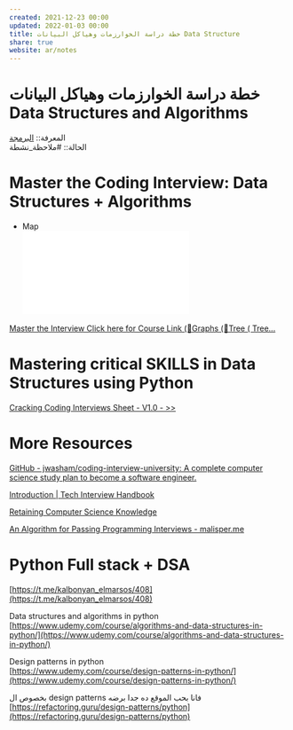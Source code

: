 ```yaml
---  
created: 2021-12-23 00:00  
updated: 2022-01-03 00:00  
title: خطة دراسة الخوارزمات وهياكل البيانات Data Structure  
share: true  
website: ar/notes  
---  
```

  
# خطة دراسة الخوارزمات وهياكل البيانات Data Structures and Algorithms  
  
المعرفة:: [البرمجة](%D8%A7%D9%84%D8%A8%D8%B1%D9%85%D8%AC%D8%A9)  
الحالة:: #ملاحظة_نشطة  
  
# **Master the Coding Interview: Data Structures + Algorithms**  
  
- Map  
  ![](Master_the_Interview.pdf)  
  
[Master the Interview Click here for Course Link (🎁Graphs (🎁Tree ( Tree...](https://coggle.it/diagram/W5E5tqYlrXvFJPsq/t/master-the-interview-click-here-for-course-link/c25f98c73a03f5b1107cd0e2f4bce29c9d78e31655e55cb0b785d56f0036c9d1)  
  
[](https://www.udemy.com/course/master-the-coding-interview-data-structures-algorithms/)  
  
# Mastering critical SKILLS in Data Structures using Python  
  
[](https://www.udemy.com/course/python-ds-skills/)  
  
[Cracking Coding Interviews Sheet - V1.0 - >>](https://docs.google.com/spreadsheets/d/1ClmoHFMqQKOHinRhrId42sbofQ0T0IyaFzZcEcVvXbU/edit#gid=593476609)  
  
# More Resources  
  
[GitHub - jwasham/coding-interview-university: A complete computer science study plan to become a software engineer.](https://github.com/jwasham/coding-interview-university)  
  
[Introduction | Tech Interview Handbook](https://techinterviewhandbook.org/introduction/)  
  
[Retaining Computer Science Knowledge](https://startupnextdoor.com/retaining-computer-science-knowledge/)  
  
[An Algorithm for Passing Programming Interviews - malisper.me](https://malisper.me/an-algorithm-for-passing-programming-interviews/)  
  
# Python Full stack + DSA  
  
[https://t.me/kalbonyan_elmarsos/408](https://t.me/kalbonyan_elmarsos/408)  
  
Data structures and algorithms in python  
[https://www.udemy.com/course/algorithms-and-data-structures-in-python/](https://www.udemy.com/course/algorithms-and-data-structures-in-python/)  
  
Design patterns in python  
[https://www.udemy.com/course/design-patterns-in-python/](https://www.udemy.com/course/design-patterns-in-python/)  
  
بخصوص ال design patterns فانا بحب الموقع ده جدا برضه  
[https://refactoring.guru/design-patterns/python](https://refactoring.guru/design-patterns/python)  
